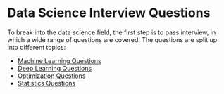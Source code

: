 # Data Science Interview Questions

To break into the data science field, the first step is to pass interview, in which a wide range of questions are covered. 
The questions are split up into different topics:

* [Machine Learning Questions](https://github.com/eugeniaring/data-science-interview-questions/blob/main/Machine-Learning-Questions.md)
* [Deep Learning Questions](https://github.com/eugeniaring/data-science-interview-questions/blob/main/Deep-Learning-Questions.md)
* [Optimization Questions](https://github.com/eugeniaring/data-science-interview-questions/blob/main/optimization-questions.md)
* [Statistics Questions](https://github.com/eugeniaring/data-science-interview-questions/blob/main/Statistics-Questions.md)
